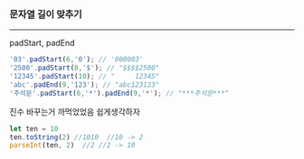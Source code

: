### 문자열 길이 맞추기
-------

padStart, padEnd
```javascript
'03'.padStart(6,'0'); // '000003'
'2500'.padStart(8,'$'); // "$$$$2500"
'12345'.padStart(10); // "     12345"
'abc'.padEnd(9,'123'); // "abc123123"
'주석문'.padStart(6,'*').padEnd(9,'*'); // "***주석문***"
```


진수 바꾸는거 까먹었었음
쉽게생각하자 
```javascript
let ten = 10
ten.toString(2) //1010  //10 -> 2
parseInt(ten, 2)  //2 //2 -> 10
```
